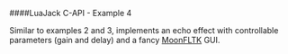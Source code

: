 
####LuaJack C-API - Example 4

Similar to examples 2 and 3, implements an echo effect with controllable parameters 
(gain and delay) and a fancy [MoonFLTK](https://github.com/stetre/moonfltk) GUI.

